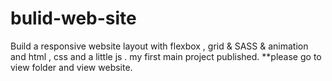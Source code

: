 # bulid-web-site
Build a responsive website layout with flexbox , grid & SASS & animation and  html , css and a little js .
my first main project published.
**please go to view folder and view website.